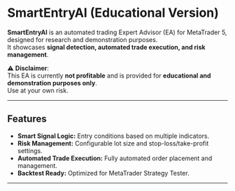 # SmartEntryAI (Educational Version)

**SmartEntryAI** is an automated trading Expert Advisor (EA) for MetaTrader 5, designed for research and demonstration purposes.  
It showcases **signal detection, automated trade execution, and risk management**.

⚠️ **Disclaimer**:  
This EA is currently **not profitable** and is provided for **educational and demonstration purposes only**.  
Use at your own risk.

---

## Features
- **Smart Signal Logic:** Entry conditions based on multiple indicators.
- **Risk Management:** Configurable lot size and stop-loss/take-profit settings.
- **Automated Trade Execution:** Fully automated order placement and management.
- **Backtest Ready:** Optimized for MetaTrader Strategy Tester.

---


